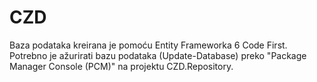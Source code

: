# CZD

Baza podataka kreirana je pomoću Entity Frameworka 6 Code First.
Potrebno je ažurirati bazu podataka (Update-Database) preko "Package Manager Console (PCM)" na projektu CZD.Repository.